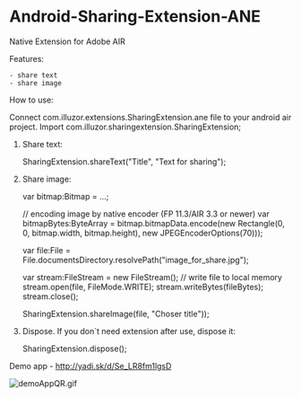 Android-Sharing-Extension-ANE
=============================
Native Extension for Adobe AIR

Features:

	- share text
	- share image
	
How to use:

Connect com.illuzor.extensions.SharingExtension.ane file to your android air project.
Import com.illuzor.sharingextension.SharingExtension;

1) Share text:

	SharingExtension.shareText("Title", "Text for sharing");
	
2) Share image:
	
	var bitmap:Bitmap = ...;
	
	// encoding image by native encoder (FP 11.3/AIR 3.3 or newer)
	var bitmapBytes:ByteArray = bitmap.bitmapData.encode(new Rectangle(0, 0, bitmap.width, bitmap.height), new JPEGEncoderOptions(70)));
	
	var file:File = File.documentsDirectory.resolvePath("image_for_share.jpg");
	
	var stream:FileStream = new FileStream(); // write file to local memory
	stream.open(file, FileMode.WRITE);
	stream.writeBytes(fileBytes);
	stream.close();
	
	SharingExtension.shareImage(file, "Choser title"));
	
3) Dispose. If you don`t need extension after use, dispose it:

	SharingExtension.dispose();
	
Demo app - http://yadi.sk/d/Se_LR8fm1lgsD

![demoAppQR.gif](http://download.illuzor.com/images/github/ane/demoAppQR.gif)